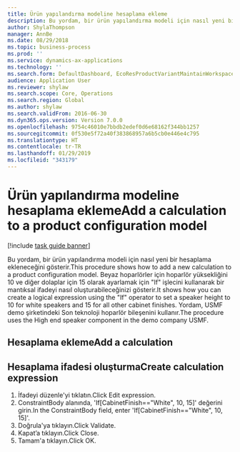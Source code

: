 ```yaml
---
title: Ürün yapılandırma modeline hesaplama ekleme
description: Bu yordam, bir ürün yapılandırma modeli için nasıl yeni bir hesaplama ekleneceğini gösterir.
author: ShylaThompson
manager: AnnBe
ms.date: 08/29/2018
ms.topic: business-process
ms.prod: ''
ms.service: dynamics-ax-applications
ms.technology: ''
ms.search.form: DefaultDashboard, EcoResProductVariantMaintainWorkspace, PCProductConfigurationModelListPage, PCProductConfigurationModelDetails, PCConstraintEditor, PCRuntimeConfiguratorValidate
audience: Application User
ms.reviewer: shylaw
ms.search.scope: Core, Operations
ms.search.region: Global
ms.author: shylaw
ms.search.validFrom: 2016-06-30
ms.dyn365.ops.version: Version 7.0.0
ms.openlocfilehash: 9754c46010e7bbdb2edef0d6e68162f344bb1257
ms.sourcegitcommit: 0f530e5f72a40f383868957a6b5cb0e446e4c795
ms.translationtype: HT
ms.contentlocale: tr-TR
ms.lasthandoff: 01/29/2019
ms.locfileid: "343179"
---
```

# <a name="add-a-calculation-to-a-product-configuration-model"></a><span data-ttu-id="fe1b7-103">Ürün yapılandırma modeline hesaplama ekleme</span><span class="sxs-lookup"><span data-stu-id="fe1b7-103">Add a calculation to a product configuration model</span></span>

[!include [task guide banner](../../includes/task-guide-banner.md)]

<span data-ttu-id="fe1b7-104">Bu yordam, bir ürün yapılandırma modeli için nasıl yeni bir hesaplama ekleneceğini gösterir.</span><span class="sxs-lookup"><span data-stu-id="fe1b7-104">This procedure shows how to add a new calculation to a product configuration model.</span></span> <span data-ttu-id="fe1b7-105">Beyaz hoparlörler için hoparlör yüksekliğini 10 ve diğer dolaplar için 15 olarak ayarlamak için "If" işlecini kullanarak bir mantıksal ifadeyi nasıl oluşturabileceğinizi gösterir.</span><span class="sxs-lookup"><span data-stu-id="fe1b7-105">It shows how you can create a logical expression using the "If" operator to set a speaker height to 10 for white speakers and 15 for all other cabinet finishes.</span></span> <span data-ttu-id="fe1b7-106">Yordam, USMF demo şirketindeki Son teknoloji hoparlör bileşenini kullanır.</span><span class="sxs-lookup"><span data-stu-id="fe1b7-106">The procedure uses the High end speaker component in the demo company USMF.</span></span>


## <a name="add-a-calculation"></a><span data-ttu-id="fe1b7-107">Hesaplama ekleme</span><span class="sxs-lookup"><span data-stu-id="fe1b7-107">Add a calculation</span></span>

## <a name="create-calculation-expression"></a><span data-ttu-id="fe1b7-108">Hesaplama ifadesi oluşturma</span><span class="sxs-lookup"><span data-stu-id="fe1b7-108">Create calculation expression</span></span>
1. <span data-ttu-id="fe1b7-109">İfadeyi düzenle'yi tıklatın.</span><span class="sxs-lookup"><span data-stu-id="fe1b7-109">Click Edit expression.</span></span>
2. <span data-ttu-id="fe1b7-110">ConstraintBody alanında, 'If[CabinetFinish=="White", 10, 15]' değerini girin.</span><span class="sxs-lookup"><span data-stu-id="fe1b7-110">In the ConstraintBody field, enter 'If[CabinetFinish=="White", 10, 15]'.</span></span>
3. <span data-ttu-id="fe1b7-111">Doğrula'ya tıklayın.</span><span class="sxs-lookup"><span data-stu-id="fe1b7-111">Click Validate.</span></span>
4. <span data-ttu-id="fe1b7-112">Kapat’a tıklayın.</span><span class="sxs-lookup"><span data-stu-id="fe1b7-112">Click Close.</span></span>
5. <span data-ttu-id="fe1b7-113">Tamam'a tıklayın.</span><span class="sxs-lookup"><span data-stu-id="fe1b7-113">Click OK.</span></span>

